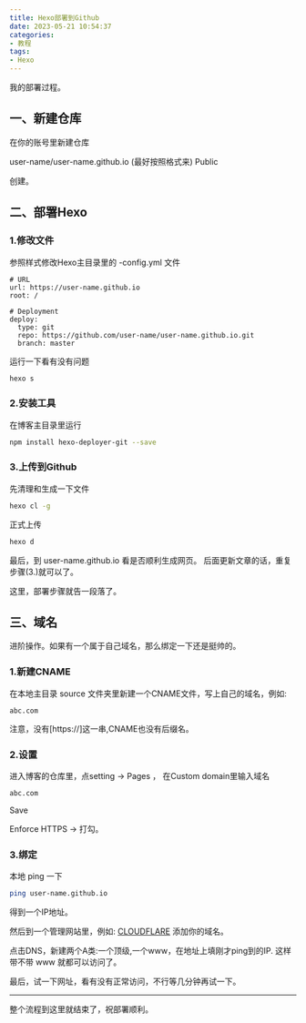 ```yaml
---
title: Hexo部署到Github
date: 2023-05-21 10:54:37
categories: 
- 教程
tags:
- Hexo
---
```


我的部署过程。

一、新建仓库
---
在你的账号里新建仓库

user-name/user-name.github.io (最好按照格式来)
Public

创建。

二、部署Hexo
---

### 1.修改文件
参照样式修改Hexo主目录里的 -config.yml 文件
```
# URL
url: https://user-name.github.io
root: /

# Deployment
deploy:
  type: git
  repo: https://github.com/user-name/user-name.github.io.git
  branch: master
```
运行一下看有没有问题
```bash
hexo s
```

### 2.安装工具
在博客主目录里运行
```bash
npm install hexo-deployer-git --save
```

### 3.上传到Github
先清理和生成一下文件
```bash
hexo cl -g
```
正式上传
```bash
hexo d
```
最后，到 user-name.github.io 看是否顺利生成网页。
后面更新文章的话，重复步骤(3.)就可以了。

这里，部署步骤就告一段落了。

三、域名
---
进阶操作。如果有一个属于自己域名，那么绑定一下还是挺帅的。

### 1.新建CNAME
在本地主目录 source 文件夹里新建一个CNAME文件，写上自己的域名，例如:
```
abc.com
```
注意，没有[https://]这一串,CNAME也没有后缀名。

### 2.设置
进入博客的仓库里，点setting -> Pages ，
在Custom domain里输入域名
```
abc.com
```
Save

Enforce HTTPS -> 打勾。

### 3.绑定
本地 ping 一下
```bash
ping user-name.github.io
```
得到一个IP地址。

然后到一个管理网站里，例如: [CLOUDFLARE](https://dash.cloudflare.com)
添加你的域名。

点击DNS，新建两个A类:一个顶级,一个www，在地址上填刚才ping到的IP. 这样带不带 www 就都可以访问了。

最后，试一下网址，看有没有正常访问，不行等几分钟再试一下。

---
整个流程到这里就结束了，祝部署顺利。